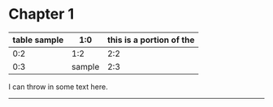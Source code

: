 # Chapter 1 

| table sample | 1:0 | this is a portion of the |
| -- | -- | -- |
| 0:2 | 1:2 | 2:2 |
| 0:3 | sample | 2:3 |


I can throw in some text here. 
<hr /> 




